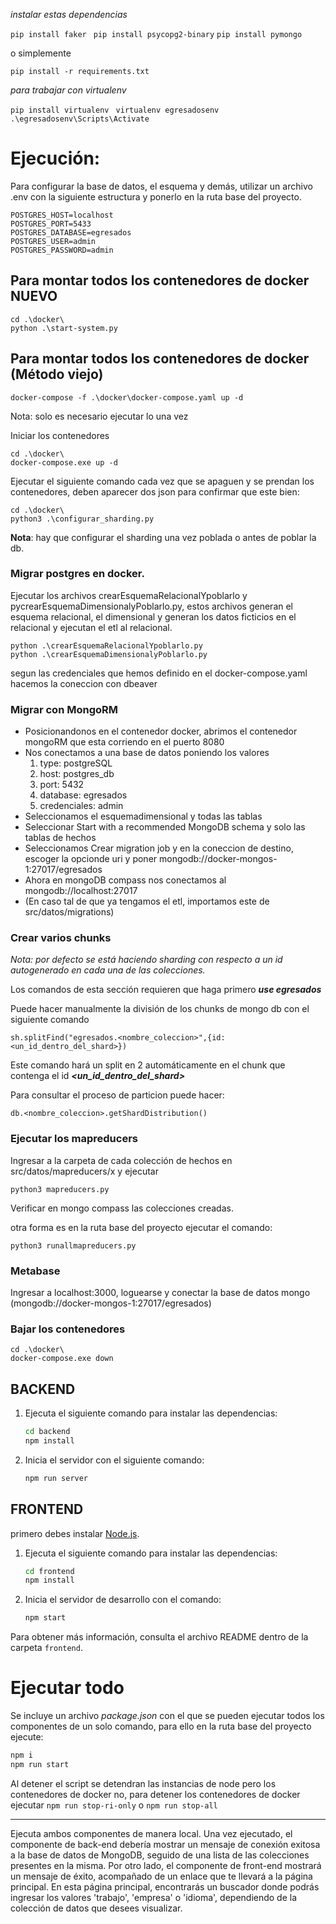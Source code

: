 
*instalar estas dependencias*

```pip install faker ```
```pip install psycopg2-binary```
```pip install pymongo```


o simplemente

```pip install -r requirements.txt ```

*para trabajar con virtualenv*

```pip install virtualenv ```
```virtualenv egresadosenv ```
```.\egresadosenv\Scripts\Activate ```

# Ejecución:

Para configurar la base de datos, el esquema y demás, utilizar un archivo .env con la siguiente estructura y ponerlo en la ruta base del proyecto.

```
POSTGRES_HOST=localhost
POSTGRES_PORT=5433
POSTGRES_DATABASE=egresados
POSTGRES_USER=admin
POSTGRES_PASSWORD=admin
```

## Para montar todos los contenedores de docker NUEVO

```
cd .\docker\
python .\start-system.py
```

## Para montar todos los contenedores de docker (Método viejo)

```
docker-compose -f .\docker\docker-compose.yaml up -d
```
Nota: solo es necesario ejecutar lo una vez

Iniciar los contenedores

```
cd .\docker\
docker-compose.exe up -d
```

Ejecutar el siguiente comando cada vez que se apaguen y se prendan los contenedores, deben aparecer dos json para confirmar que este bien:

```
cd .\docker\
python3 .\configurar_sharding.py
```
__Nota__: hay que configurar el sharding una vez poblada o antes de poblar la db.

### Migrar postgres en docker.

Ejecutar los archivos crearEsquemaRelacionalYpoblarlo y pycrearEsquemaDimensionalyPoblarlo.py, estos archivos generan el esquema relacional, el dimensional y generan los datos ficticios en el relacional y ejecutan el etl al relacional.

```
python .\crearEsquemaRelacionalYpoblarlo.py
python .\crearEsquemaDimensionalyPoblarlo.py
```

segun las credenciales que hemos definido en el docker-compose.yaml hacemos la coneccion con dbeaver

### Migrar con MongoRM
- Posicionandonos en el contenedor docker, abrimos el contenedor mongoRM que esta corriendo en el puerto 8080
- Nos conectamos a una base de datos poniendo los valores
    1) type: postgreSQL
    2) host: postgres_db
    3) port: 5432
    4) database: egresados
    5) credenciales: admin
- Seleccionamos el esquemadimensional y todas las tablas
- Seleccionar Start with a recommended MongoDB schema y solo las tablas de hechos
- Seleccionamos Crear migration job y en la coneccion de destino, escoger la opcionde uri y poner mongodb://docker-mongos-1:27017/egresados
- Ahora en mongoDB compass nos conectamos al mongodb://localhost:27017
- (En caso tal de que ya tengamos el etl, importamos este de src/datos/migrations)

### Crear varios chunks

_Nota: por defecto se está haciendo sharding con respecto a un id autogenerado en cada una de las colecciones._

Los comandos de esta sección requieren que haga primero _**use egresados**_

Puede hacer manualmente la división de los chunks de mongo db con el siguiente comando

```
sh.splitFind("egresados.<nombre_coleccion>",{id: <un_id_dentro_del_shard>})
```
Este comando hará un split en 2 automáticamente en el chunk que contenga el id _**<un_id_dentro_del_shard>**_

Para consultar el proceso de particion puede hacer:

```
db.<nombre_coleccion>.getShardDistribution()
```

### Ejecutar los mapreducers
Ingresar a la carpeta de cada colección de hechos en src/datos/mapreducers/x y ejecutar 
```
python3 mapreducers.py
```
Verificar en mongo compass las colecciones creadas.

otra forma es en la ruta base del proyecto ejecutar el comando:

```
python3 runallmapreducers.py
```

### Metabase
Ingresar a localhost:3000, loguearse y conectar la base de datos mongo (mongodb://docker-mongos-1:27017/egresados)

### Bajar los contenedores
```
cd .\docker\
docker-compose.exe down
```

## BACKEND

1. Ejecuta el siguiente comando para instalar las dependencias:
    ```bash
    cd backend
    npm install
    ```
2. Inicia el servidor con el siguiente comando:
    ```bash
    npm run server
    ```

## FRONTEND
primero debes instalar [Node.js](https://nodejs.org/en/blog/release/v18.20.2).
1. Ejecuta el siguiente comando para instalar las dependencias:
    ```bash
    cd frontend
    npm install
    ```
2. Inicia el servidor de desarrollo con el comando:
    ```bash
    npm start
    ```

Para obtener más información, consulta el archivo README dentro de la carpeta `frontend`.

# Ejecutar todo

Se incluye un archivo _package.json_ con el que se pueden ejecutar todos los componentes de un solo comando, para ello en la ruta base del proyecto ejecute:

```bash
npm i
npm run start
```

Al detener el script se detendran las instancias de node pero los contenedores de docker no, para detener los contenedores de docker ejecutar ```npm run stop-ri-only``` o ```npm run stop-all```


---
Ejecuta ambos componentes de manera local. Una vez ejecutado, el componente de back-end debería mostrar un mensaje de conexión exitosa a la base de datos de MongoDB, seguido de una lista de las colecciones presentes en la misma. Por otro lado, el componente de front-end mostrará un mensaje de éxito, acompañado de un enlace que te llevará a la página principal. En esta página principal, encontrarás un buscador donde podrás ingresar los valores 'trabajo', 'empresa' o 'idioma', dependiendo de la colección de datos que desees visualizar.